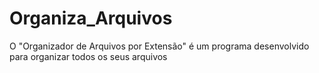 # Organiza_Arquivos
 O "Organizador de Arquivos por Extensão" é um programa desenvolvido para organizar todos os seus arquivos
